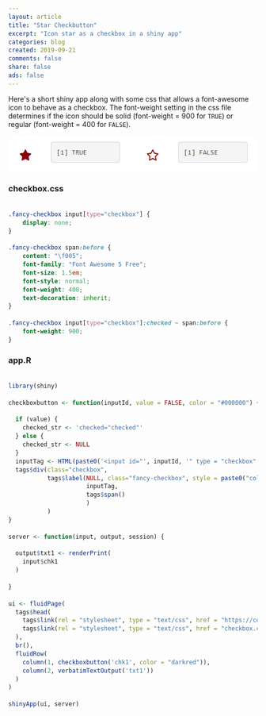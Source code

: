```yaml
---
layout: article
title: "Star Checkbutton"
excerpt: "Icon star as a checkbox in a shiny app"
categories: blog
created: 2019-09-21
comments: false
share: false
ads: false
---
```


Here's a short shiny app along with some css that allows a font-awesome icon to behave as a checkbox.  The font-weight setting in the css file determines if the icon should be solid (font-weight = 900 for `TRUE`) or regular (font-weight = 400 for `FALSE`).

![](/images/drafts/star_checkbox.png)

### checkbox.css
```css

.fancy-checkbox input[type="checkbox"] {
    display: none;
}
 
.fancy-checkbox span:before {
    content: "\f005"; 
    font-family: "Font Awesome 5 Free";
    font-size: 1.5em;
    font-style: normal;
    font-weight: 400;
    text-decoration: inherit;
}
 
.fancy-checkbox input[type="checkbox"]:checked ~ span:before {
    font-weight: 900;
}

```

### app.R

```r

library(shiny)

checkboxbutton <- function(inputId, value = FALSE, color = "#000000") {
  
  if (value) {
    checked_str <- 'checked="checked"'
  } else {
    checked_str <- NULL
  }
  inputTag <- HTML(paste0('<input id="', inputId, '" type = "checkbox" ', checked_str, '" />'))
  tags$div(class="checkbox",
           tags$label(NULL, class="fancy-checkbox", style = paste0("color: ", color),
                      inputTag,
                      tags$span()
                      )
           )
}

server <- function(input, output, session) {
  
  output$txt1 <- renderPrint(
    input$chk1
  )
  
}

ui <- fluidPage(
  tags$head(
    tags$link(rel = "stylesheet", type = "text/css", href = "https://cdnjs.cloudflare.com/ajax/libs/font-awesome/5.3.1/css/all.min.css"),
    tags$link(rel = "stylesheet", type = "text/css", href = "checkbox.css")
  ),
  br(),
  fluidRow(
    column(1, checkboxbutton('chk1', color = "darkred")),
    column(2, verbatimTextOutput('txt1'))
  )
)

shinyApp(ui, server)

```

